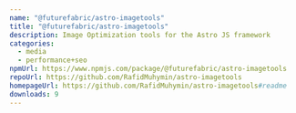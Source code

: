 ```yaml
---
name: "@futurefabric/astro-imagetools"
title: "@futurefabric/astro-imagetools"
description: Image Optimization tools for the Astro JS framework
categories:
  - media
  - performance+seo
npmUrl: https://www.npmjs.com/package/@futurefabric/astro-imagetools
repoUrl: https://github.com/RafidMuhymin/astro-imagetools
homepageUrl: https://github.com/RafidMuhymin/astro-imagetools#readme
downloads: 9
---
```


